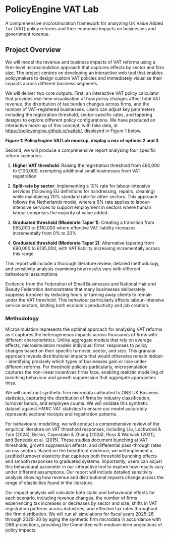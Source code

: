 # PolicyEngine VAT Lab

A comprehensive microsimulation framework for analyzing UK Value Added Tax (VAT) policy reforms and their economic impacts on businesses and government revenue.

## Project Overview

We will model the revenue and business impacts of VAT reforms using a firm-level microsimulation approach that captures effects by sector and firm size. The project centres on developing an interactive web tool that enables policymakers to design custom VAT policies and immediately visualise their impacts across different business segments.

We will deliver two core outputs. First, an interactive VAT policy calculator that provides real-time visualisation of how policy changes affect total VAT revenue, the distribution of tax burden changes across firms, and the number of VAT-registered businesses. Users can adjust key parameters including the registration threshold, sector-specific rates, and tapering designs to explore different policy configurations. We have produced an interactive mock-up of this concept, with fake data, at https://policyengine.github.io/vatlab/, displayed in Figure 1 below.

**Figure 1: PolicyEngine VATLab mockup, display a mix of options 2 and 3**

Second, we will produce a comprehensive report analysing four specific reform scenarios:

1. **Higher VAT threshold**: Raising the registration threshold from £90,000 to £100,000, exempting additional small businesses from VAT registration

2. **Split-rate by sector**: Implementing a 10% rate for labour-intensive services (following EU definitions for hairdressing, repairs, cleaning) while maintaining 20% standard rate for other sectors. This approach follows the Netherlands model, where a 9% rate applies to labour-intensive services to support employment in sectors where human labour comprises the majority of value added.

3. **Graduated threshold (Moderate Taper 1)**: Creating a transition from £65,000 to £110,000 where effective VAT liability increases incrementally from 0% to 20%

4. **Graduated threshold (Moderate Taper 2)**: Alternative tapering from £90,000 to £135,000, with VAT liability increasing incrementally across this range

This report will include a thorough literature review, detailed methodology, and sensitivity analysis examining how results vary with different behavioural assumptions.

Evidence from the Federation of Small Businesses and National Hair and Beauty Federation demonstrates that many businesses deliberately suppress turnover by reducing hours or turning away clients to remain under the VAT threshold. This behaviour particularly affects labour-intensive service sectors, limiting both economic productivity and job creation.

### Methodology

Microsimulation represents the optimal approach for analysing VAT reforms as it captures the heterogeneous impacts across thousands of firms with different characteristics. Unlike aggregate models that rely on average effects, microsimulation models individual firms' responses to policy changes based on their specific turnover, sector, and size. This granular approach reveals distributional impacts that would otherwise remain hidden - identifying precisely which types of businesses gain or lose under different reforms. For threshold policies particularly, microsimulation captures the non-linear incentives firms face, enabling realistic modelling of bunching behaviour and growth suppression that aggregate approaches miss.

We will construct synthetic firm microdata calibrated to ONS UK Business statistics, capturing the distribution of firms by industry classification, turnover bands, and employee counts. We will validate this synthetic dataset against HMRC VAT statistics to ensure our model accurately represents sectoral receipts and registration patterns.

For behavioural modelling, we will conduct a comprehensive review of the empirical literature on VAT threshold responses, including Liu, Lockwood & Tam (2024), Bellon, Copestake & Zhang (2024), Ross & Warwick (2021), and Benedek et al. (2015). These studies document bunching at VAT thresholds, growth suppression effects, and differential pass-through rates across sectors. Based on the breadth of evidence, we will implement a justified turnover elasticity that captures both threshold bunching effects and smooth responses to graduated systems. Importantly, users can adjust this behavioural parameter in our interactive tool to explore how results vary under different assumptions. Our report will include detailed sensitivity analysis showing how revenue and distributional impacts change across the range of elasticities found in the literature.

Our impact analysis will calculate both static and behavioural effects for each scenario, including revenue changes, the number of firms experiencing tax increases or decreases by sector and size, shifts in VAT registration patterns across industries, and effective tax rates throughout the firm distribution. We will run all simulations for fiscal years 2025-26 through 2029-30 by aging the synthetic firm microdata in accordance with OBR projections, providing the Committee with medium-term projections of policy impacts.
